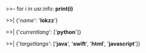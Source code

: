 \>\>- for i in usr.info: **print(i)**

\>\>| {'*name*': '**lokzz**'}

\>\>| {'*currentlang*': ['**python**']}

\>\>| {'*targetlangs*': ['**java**', '**swift**', '**html**', '**javascript**']}
